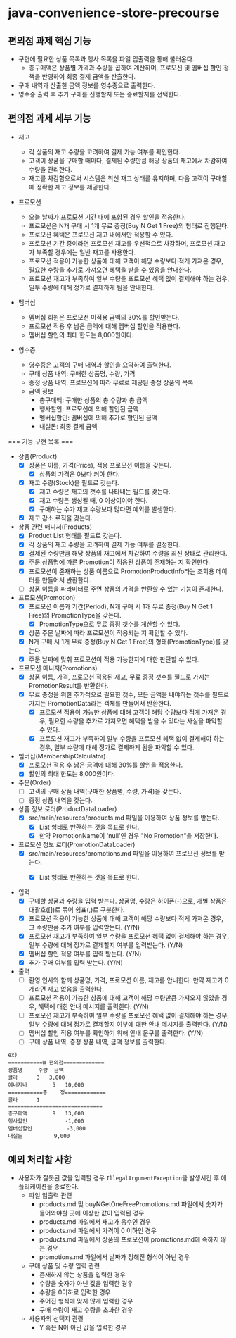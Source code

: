# java-convenience-store-precourse

## 편의점 과제 핵심 기능

- 구현에 필요한 상품 목록과 행사 목록을 파일 입출력을 통해 불러온다.
    - 총구매액은 상품별 가격과 수량을 곱하여 계산하며, 프로모션 및 멤버십 할인 정책을 반영하여 최종 결제 금액을 산출한다.
- 구매 내역과 산출한 금액 정보를 영수증으로 출력한다.
- 영수증 출력 후 추가 구매를 진행할지 또는 종료할지를 선택한다.

## 편의점 과제 세부 기능

- 재고
    - 각 상품의 재고 수량을 고려하여 결제 가능 여부를 확인한다.
    - 고객이 상품을 구매할 때마다, 결제된 수량만큼 해당 상품의 재고에서 차감하여 수량을 관리한다.
    - 재고를 차감함으로써 시스템은 최신 재고 상태를 유지하며, 다음 고객이 구매할 때 정확한 재고 정보를 제공한다.

- 프로모션
    - 오늘 날짜가 프로모션 기간 내에 포함된 경우 할인을 적용한다.
    - 프로모션은 N개 구매 시 1개 무료 증정(Buy N Get 1 Free)의 형태로 진행된다.
    - 프로모션 혜택은 프로모션 재고 내에서만 적용할 수 있다.
    - 프로모션 기간 중이라면 프로모션 재고를 우선적으로 차감하며, 프로모션 재고가 부족할 경우에는 일반 재고를 사용한다.
    - 프로모션 적용이 가능한 상품에 대해 고객이 해당 수량보다 적게 가져온 경우, 필요한 수량을 추가로 가져오면 혜택을 받을 수 있음을 안내한다.
    - 프로모션 재고가 부족하여 일부 수량을 프로모션 혜택 없이 결제해야 하는 경우, 일부 수량에 대해 정가로 결제하게 됨을 안내한다.

- 멤버십
    - 멤버십 회원은 프로모션 미적용 금액의 30%를 할인받는다.
    - 프로모션 적용 후 남은 금액에 대해 멤버십 할인을 적용한다.
    - 멤버십 할인의 최대 한도는 8,000원이다.

- 영수증
    - 영수증은 고객의 구매 내역과 할인을 요약하여 출력한다.
    - 구매 상품 내역: 구매한 상품명, 수량, 가격
    - 증정 상품 내역: 프로모션에 따라 무료로 제공된 증정 상품의 목록
    - 금액 정보
        - 총구매액: 구매한 상품의 총 수량과 총 금액
        - 행사할인: 프로모션에 의해 할인된 금액
        - 멤버십할인: 멤버십에 의해 추가로 할인된 금액
        - 내실돈: 최종 결제 금액

=== 기능 구현 목록 ===

- 상품(Product)
    - [x] 상품은 이름, 가격(Price), 적용 프로모션 이름을 갖는다.
        - [x] 상품의 가격은 0보다 커야 한다.
    - [x] 재고 수량(Stock)을 필드로 갖는다.
        - [x] 재고 수량은 재고의 갯수를 나타내는 필드를 갖는다.
        - [x] 재고 수량은 생성될 때, 0 이상이여야 한다.
        - [x] 구매하는 수가 재고 수량보다 많다면 예외를 발생한다.
    - [x] 재고 감소 로직을 갖는다.

- 상품 관련 매니저(Products)
    - [x] Product List 형태를 필드로 갖는다.
    - [x] 각 상품의 재고 수량을 고려하여 결제 가능 여부를 결정한다.
    - [x] 결제된 수량만큼 해당 상품의 재고에서 차감하여 수량을 최신 상태로 관리한다.
    - [x] 주문 상품명에 따른 Promotion이 적용된 상품이 존재하는 지 확인한다.
    - [x] 프로모션이 존재하는 상품 이름으로 PromotionProductInfo라는 조회용 데이터를 만들어서 반환한다.
    - [ ] 상품 이름을 파라미터로 주면 상품의 가격을 반환할 수 있는 기능이 존재한다.

- 프로모션(Promotion)
    - [x] 프로모션 이름과 기간(Period), N개 구매 시 1개 무료 증정(Buy N Get 1 Free)의 PromotionType을 갖는다.
        - [x] PromotionType으로 무료 증정 갯수를 계산할 수 있다.
    - [x] 상품 주문 날짜에 따라 프로모션이 적용되는 지 확인할 수 있다.
    - [x] N개 구매 시 1개 무료 증정(Buy N Get 1 Free)의 형태(PromotionType)를 갖는다.
    - [x] 주문 날짜에 맞춰 프로모션이 적용 가능한지에 대한 판단할 수 있다.

- 프로모션 매니저(Promotions)
    - [x] 상품 이름, 가격, 프로모션 적용된 재고, 무료 증정 갯수를 필드로 가지는 PromotionResult를 반환한다.
    - [x] 무료 증정을 위한 추가적으로 필요한 갯수, 모든 금액을 내야하는 갯수를 필드로 가지는 PromotionData라는 객체를 만들어서 반환한다.
        - [x] 프로모션 적용이 가능한 상품에 대해 고객이 해당 수량보다 적게 가져온 경우, 필요한 수량을 추가로 가져오면 혜택을 받을 수 있다는 사실을 파악할 수 있다.
        - [x] 프로모션 재고가 부족하여 일부 수량을 프로모션 혜택 없이 결제해야 하는 경우, 일부 수량에 대해 정가로 결제하게 됨을 파악할 수 있다.

- 멤버십(MembershipCalculator)
    - [x] 프로모션 적용 후 남은 금액에 대해 30%를 할인을 적용한다.
    - [x] 할인의 최대 한도는 8,000원이다.

- 주문(Order)
    - [ ] 고객의 구매 상품 내역(구매한 상품명, 수량, 가격)을 갖는다.
    - [ ] 증정 상품 내역을 갖는다.

- 상품 정보 로더(ProductDataLoader)
    - [x] src/main/resources/products.md 파일을 이용하여 상품 정보를 받는다.
        - [x] List<ProductDTO> 형태로 반환하는 것을 목표로 한다.
        - [x] 만약 PromotionName이 'null'인 경우 "No Promotion"을 저장한다.

- 프로모션 정보 로더(PromotionDataLoader)
  - [x] src/main/resources/promotions.md 파일을 이용하여 프로모션 정보를 받는다.
    - [x] List<PromotionDTO> 형태로 반환하는 것을 목표로 한다.


- 입력
    - [x] 구매할 상품과 수량을 입력 받는다. 상품명, 수량은 하이픈(-)으로, 개별 상품은 대괄호([])로 묶어 쉼표(,)로 구분한다.
    - [x] 프로모션 적용이 가능한 상품에 대해 고객이 해당 수량보다 적게 가져온 경우, 그 수량만큼 추가 여부를 입력받는다. (Y/N)
    - [x] 프로모션 재고가 부족하여 일부 수량을 프로모션 혜택 없이 결제해야 하는 경우, 일부 수량에 대해 정가로 결제할지 여부를 입력받는다. (Y/N)
    - [x] 멤버십 할인 적용 여부를 입력 받는다. (Y/N)
    - [x] 추가 구매 여부를 입력 받는다. (Y/N)

- 출력
    - [ ] 환영 인사와 함께 상품명, 가격, 프로모션 이름, 재고를 안내한다. 만약 재고가 0개라면 재고 없음을 출력한다.
    - [ ] 프로모션 적용이 가능한 상품에 대해 고객이 해당 수량만큼 가져오지 않았을 경우, 혜택에 대한 안내 메시지를 출력한다. (Y/N)
    - [ ] 프로모션 재고가 부족하여 일부 수량을 프로모션 혜택 없이 결제해야 하는 경우, 일부 수량에 대해 정가로 결제할지 여부에 대한 안내 메시지를 출력한다. (Y/N)
    - [ ] 멤버십 할인 적용 여부를 확인하기 위해 안내 문구를 출력한다. (Y/N)
    - [ ] 구매 상품 내역, 증정 상품 내역, 금액 정보를 출력한다.

```
ex)
===========W 편의점=============
상품명		수량	금액
콜라		3 	3,000
에너지바 		5 	10,000
===========증	정=============
콜라		1
==============================
총구매액		8	13,000
행사할인			-1,000
멤버십할인			-3,000
내실돈			 9,000
```

## 예외 처리할 사항

- 사용자가 잘못된 값을 입력할 경우 `IllegalArgumentException`을 발생시킨 후 애플리케이션을 종료한다.
    - 파일 입출력 관련
        - products.md 및 buyNGetOneFreePromotions.md 파일에서 숫자가 들어와야할 곳에 이상한 값이 입력된 경우
        - products.md 파일에서 재고가 음수인 경우
        - products.md 파일에서 가격이 0 이하인 경우
        - products.md 파일에서 상품의 프로모션이 promotions.md에 속하지 않는 경우
        - promotions.md 파일에서 날짜가 정해진 형식이 아닌 경우
    - 구매 상품 및 수량 입력 관련
        - 존재하지 않는 상품을 입력한 경우
        - 수량을 숫자가 아닌 값을 입력한 경우
        - 수량을 0이하로 입력한 경우
        - 주어진 형식에 맞지 않게 입력한 경우
        - 구매 수량이 재고 수량을 초과한 경우
    - 사용자의 선택지 관련
        - Y 혹은 N이 아닌 값을 입력한 경우
